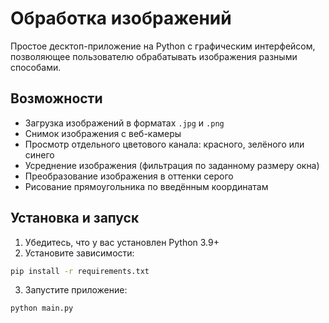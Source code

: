 # Обработка изображений

Простое десктоп-приложение на Python с графическим интерфейсом, позволяющее пользователю обрабатывать изображения разными способами.

## Возможности

- Загрузка изображений в форматах `.jpg` и `.png`
- Снимок изображения с веб-камеры
- Просмотр отдельного цветового канала: красного, зелёного или синего
- Усреднение изображения (фильтрация по заданному размеру окна)
- Преобразование изображения в оттенки серого
- Рисование прямоугольника по введённым координатам

## Установка и запуск

1. Убедитесь, что у вас установлен Python 3.9+
2. Установите зависимости:

```bash
pip install -r requirements.txt
```

3. Запустите приложение:

```bash
python main.py
```

